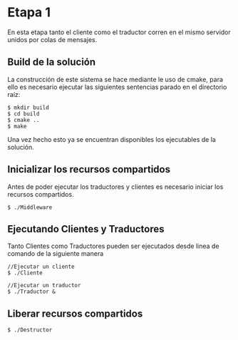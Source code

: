 # Etapa 1

En esta etapa tanto el cliente como el traductor corren en el mismo servidor unidos por colas de mensajes.

## Build de la solución

La construcción de este sistema se hace mediante le uso de cmake, para ello es necesario ejecutar las siguientes sentencias parado en el directorio raíz:

```{r, engine='bash'}
$ mkdir build
$ cd build
$ cmake ..
$ make
```
Una vez hecho esto ya se encuentran disponibles los ejecutables de la solución.

## Inicializar los recursos compartidos 

Antes de poder ejecutar los traductores y clientes es necesario iniciar los recursos compartidos.
```{r, engine='bash'}
$ ./Middleware 
```


## Ejecutando Clientes y Traductores
Tanto Clientes como Traductores pueden ser ejecutados desde linea de comando de la siguiente manera


```{r, engine='bash'}
//Ejecutar un cliente
$ ./Cliente 

//Ejecutar un traductor
$ ./Traductor & 
```

## Liberar recursos compartidos

```{r, engine='bash'}
$ ./Destructor
```